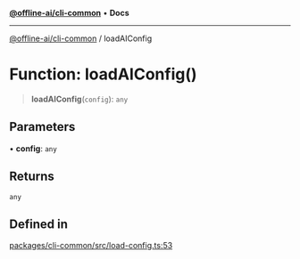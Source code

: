 [**@offline-ai/cli-common**](../README.md) • **Docs**

***

[@offline-ai/cli-common](../globals.md) / loadAIConfig

# Function: loadAIConfig()

> **loadAIConfig**(`config`): `any`

## Parameters

• **config**: `any`

## Returns

`any`

## Defined in

[packages/cli-common/src/load-config.ts:53](https://github.com/offline-ai/cli-common.js/blob/eacfc3b6b6764ad13be930ba79e99d61c05d0c01/src/load-config.ts#L53)
